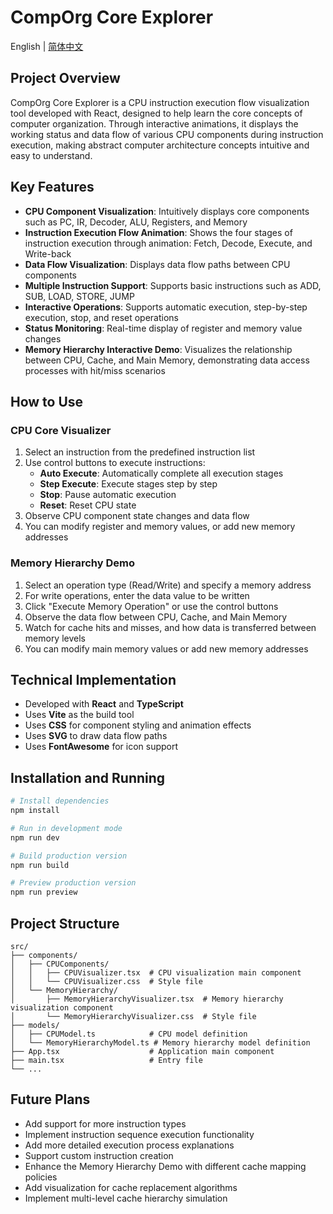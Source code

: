 # CompOrg Core Explorer

English | [简体中文](./README.md)

## Project Overview

CompOrg Core Explorer is a CPU instruction execution flow visualization tool developed with React, designed to help learn the core concepts of computer organization. Through interactive animations, it displays the working status and data flow of various CPU components during instruction execution, making abstract computer architecture concepts intuitive and easy to understand.

## Key Features

- **CPU Component Visualization**: Intuitively displays core components such as PC, IR, Decoder, ALU, Registers, and Memory
- **Instruction Execution Flow Animation**: Shows the four stages of instruction execution through animation: Fetch, Decode, Execute, and Write-back
- **Data Flow Visualization**: Displays data flow paths between CPU components
- **Multiple Instruction Support**: Supports basic instructions such as ADD, SUB, LOAD, STORE, JUMP
- **Interactive Operations**: Supports automatic execution, step-by-step execution, stop, and reset operations
- **Status Monitoring**: Real-time display of register and memory value changes
- **Memory Hierarchy Interactive Demo**: Visualizes the relationship between CPU, Cache, and Main Memory, demonstrating data access processes with hit/miss scenarios

## How to Use

### CPU Core Visualizer
1. Select an instruction from the predefined instruction list
2. Use control buttons to execute instructions:
   - **Auto Execute**: Automatically complete all execution stages
   - **Step Execute**: Execute stages step by step
   - **Stop**: Pause automatic execution
   - **Reset**: Reset CPU state
3. Observe CPU component state changes and data flow
4. You can modify register and memory values, or add new memory addresses

### Memory Hierarchy Demo
1. Select an operation type (Read/Write) and specify a memory address
2. For write operations, enter the data value to be written
3. Click "Execute Memory Operation" or use the control buttons
4. Observe the data flow between CPU, Cache, and Main Memory
5. Watch for cache hits and misses, and how data is transferred between memory levels
6. You can modify main memory values or add new memory addresses

## Technical Implementation

- Developed with **React** and **TypeScript**
- Uses **Vite** as the build tool
- Uses **CSS** for component styling and animation effects
- Uses **SVG** to draw data flow paths
- Uses **FontAwesome** for icon support

## Installation and Running

```bash
# Install dependencies
npm install

# Run in development mode
npm run dev

# Build production version
npm run build

# Preview production version
npm run preview
```

## Project Structure

```
src/
├── components/
│   ├── CPUComponents/
│   │   ├── CPUVisualizer.tsx  # CPU visualization main component
│   │   └── CPUVisualizer.css  # Style file
│   └── MemoryHierarchy/
│       ├── MemoryHierarchyVisualizer.tsx  # Memory hierarchy visualization component
│       └── MemoryHierarchyVisualizer.css  # Style file
├── models/
│   ├── CPUModel.ts            # CPU model definition
│   └── MemoryHierarchyModel.ts # Memory hierarchy model definition
├── App.tsx                    # Application main component
├── main.tsx                   # Entry file
└── ...
```

## Future Plans

- Add support for more instruction types
- Implement instruction sequence execution functionality
- Add more detailed execution process explanations
- Support custom instruction creation
- Enhance the Memory Hierarchy Demo with different cache mapping policies
- Add visualization for cache replacement algorithms
- Implement multi-level cache hierarchy simulation
